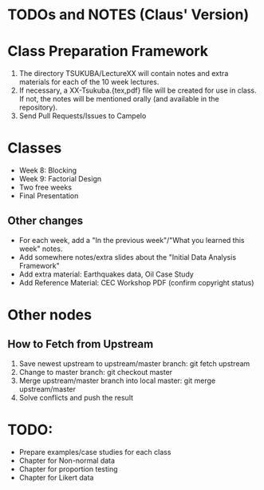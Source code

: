 TODOs and NOTES (Claus' Version)
================================

# Class Preparation Framework
1. The directory TSUKUBA/LectureXX will contain notes and extra materials 
for each of the 10 week lectures.
2. If necessary, a XX-Tsukuba.{tex,pdf} file will be created for use in class. 
If not, the notes will be mentioned orally (and available in the repository).
3. Send Pull Requests/Issues to Campelo

# Classes
- Week 8: Blocking
- Week 9: Factorial Design
- Two free weeks
- Final Presentation

## Other changes
- For each week, add a "In the previous week"/"What you learned this week" notes.
- Add somewhere notes/extra slides about the "Initial Data Analysis Framework"
- Add extra material: Earthquakes data, Oil Case Study
- Add Reference Material: CEC Workshop PDF (confirm copyright status)

# Other nodes
## How to Fetch from Upstream

1. Save newest upstream to upstream/master branch: git fetch upstream
2. Change to master branch: git checkout master
3. Merge upstream/master branch into local master: git merge upstream/master
4. Solve conflicts and push the result

# TODO:
- Prepare examples/case studies for each class
- Chapter for Non-normal data
- Chapter for proportion testing
- Chapter for Likert data

